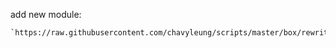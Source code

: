add new module:

    `https://raw.githubusercontent.com/chavyleung/scripts/master/box/rewrite/boxjs.rewrite.surge.sgmodule`